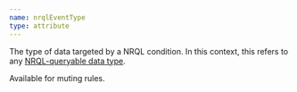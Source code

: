 ```yaml
---
name: nrqlEventType
type: attribute
---
```


The type of data targeted by a NRQL condition. In this context, this refers to any [NRQL-queryable data type](/docs/query-data/nrql-new-relic-query-language/getting-started/introduction-nrql#what-you-can-query).

Available for muting rules.